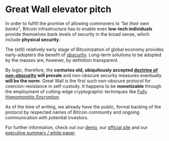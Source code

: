 # Great Wall elevator pitch

In order to fulfill the promise of allowing commoners to _"be their own banks"_, Bitcoin infrastructure has to enable even **low-tech individuals** provide themselves bank levels of security in the broad sense, which include **physical security**.

The (still) relatively early stage of Bitcoinization of global economy provides early-adopters the benefit of [obscurity](https://en.wikipedia.org/wiki/Security_through_obscurity). Long-term solutions to be adopted by the masses are, however, by definition transparent.

By logic, therefore, the **centuries old, ubiquitously accepted [doctrine of non-obscurity](https://en.wikipedia.org/wiki/Kerckhoffs%27s_principle) will prevale** and non-obscure security measures eventually **will be the norm**. Great Wall is the first such non-obscure protocol for coercion-resistance in self-custody. It happens to be **monetizable** through the employment of cutting-edge cryptographic techniques like [Fully Homomorphic Encryption](https://www.ibm.com/topics/homomorphic-encryption).

As of the time of writing, we already have the public, formal backing of the protocol by respected names of Bitcoin community and ongoing communication with potential investors.

For further information, check out our [demo](https://mega.nz/file/vfwhRTwZ#sP3hSRthQNssWRdcmD8XRNIeJX7Eq174ImY4eva_Pwo), our [official site](https://linktr.ee/greatwallt3) and our [executive summary / white paper](../white_paper_executive_summary/white_paper_executive_summary.md).
